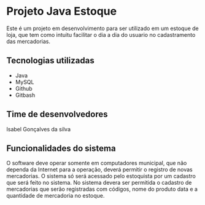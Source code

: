# Projeto Java Estoque 
Este é um projeto em desenvolvimento para ser utilizado em um estoque de loja, que tem como intuitu facilitar o dia a dia do usuario no cadastramento das mercadorias.

## Tecnologias utilizadas 
- Java 
- MySQL
- Github
- Gitbash 
## Time de desenvolvedores
Isabel Gonçalves da silva 

## Funcionalidades do sistema 
O software deve operar somente em computadores municipal, que não dependa da Internet para a operação, deverá permitir o registro de novas mercadorias. O sistema só será acessado pelo estoquista por um cadastro que será feito no sistema. No sistema devera ser permitida o cadastro de mercadorias que serão registradas com códigos, nome do produto data e a quantidade de mercadoria no estoque.
